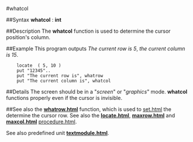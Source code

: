 
#whatcol

##Syntax
**whatcol** : **int**


##Description
The **whatcol** function is used to determine the cursor position's column.


##Example
This program outputs _The current row is 5_, _the current column is 15_.

        locate  ( 5, 10 )
        put "12345"..
        put "The current row is", whatrow
        put "The current column is", whatcol
##Details
The screen should be in a "_screen_" or "_graphics_" mode. **whatcol** functions properly even if the cursor is invisible.


##See also
the **[whatrow.html](whatrow)** function, which is used to [set.html](set) the determine the cursor row. See also the **[locate.html](locate)**, **[maxrow.html](maxrow)** and **[maxcol.html](maxcol)** [procedure.html](procedure).

See also predefined unit **[textmodule.html](Text)**.

